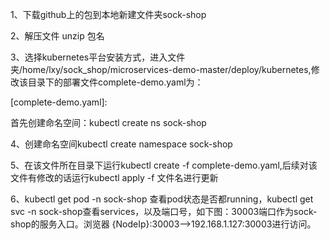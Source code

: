 1、下载github上的包到本地新建文件夹sock-shop

2、解压文件 unzip 包名

3、选择kubernetes平台安装方式，进入文件夹/home/lxy/sock_shop/microservices-demo-master/deploy/kubernetes,修改该目录下的部署文件complete-demo.yaml为：

[complete-demo.yaml]: 

首先创建命名空间：kubectl create ns sock-shop

4、创建命名空间kubectl create namespace sock-shop

5、在该文件所在目录下运行kubectl create -f complete-demo.yaml,后续对该文件有修改的话运行kubectl apply -f 文件名进行更新

6、kubectl get pod -n sock-shop 查看pod状态是否都running，kubectl get svc -n sock-shop查看services，以及端口号，如下图：30003端口作为sock-shop的服务入口。浏览器 {NodeIp}:30003-->192.168.1.127:30003进行访问。
